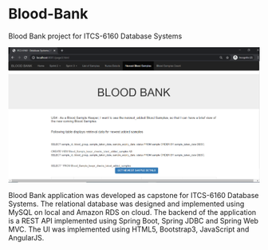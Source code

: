 # Blood-Bank
Blood Bank project for ITCS-6160 Database Systems

![image](https://github.com/abhisheksat/Blood-Bank/blob/master/screenshot.PNG)

Blood Bank application was developed as capstone for ITCS-6160 Database Systems.
The relational database was designed and implemented using MySQL on local and Amazon RDS on cloud.
The backend of the application is a REST API implemented using Spring Boot, Spring JDBC and Spring Web MVC.
The UI was implemented using HTML5, Bootstrap3, JavaScript and AngularJS.
